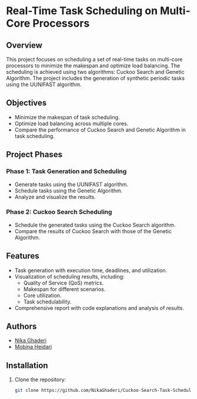 # Real-Time Task Scheduling on Multi-Core Processors

## Overview
This project focuses on scheduling a set of real-time tasks on multi-core processors to minimize the makespan and optimize load balancing. The scheduling is achieved using two algorithms: Cuckoo Search and Genetic Algorithm. The project includes the generation of synthetic periodic tasks using the UUNIFAST algorithm.

## Objectives
- Minimize the makespan of task scheduling.
- Optimize load balancing across multiple cores.
- Compare the performance of Cuckoo Search and Genetic Algorithm in task scheduling.

## Project Phases
### Phase 1: Task Generation and Scheduling
- Generate tasks using the UUNIFAST algorithm.
- Schedule tasks using the Genetic Algorithm.
- Analyze and visualize the results.

### Phase 2: Cuckoo Search Scheduling
- Schedule the generated tasks using the Cuckoo Search algorithm.
- Compare the results of Cuckoo Search with those of the Genetic Algorithm.

## Features
- Task generation with execution time, deadlines, and utilization.
- Visualization of scheduling results, including:
  - Quality of Service (QoS) metrics.
  - Makespan for different scenarios.
  - Core utilization.
  - Task schedulability.
- Comprehensive report with code explanations and analysis of results.

## Authors
- [Nika Ghaderi]([https://github.com/Author2](https://github.com/NikaGhaderi))
- [Mobina Heidari]([https://github.com/Author1](https://github.com/mobinaheidari)) 

## Installation
1. Clone the repository:
   ```bash
   git clone https://github.com/NikaGhaderi/Cuckoo-Search-Task-Scheduling.git
